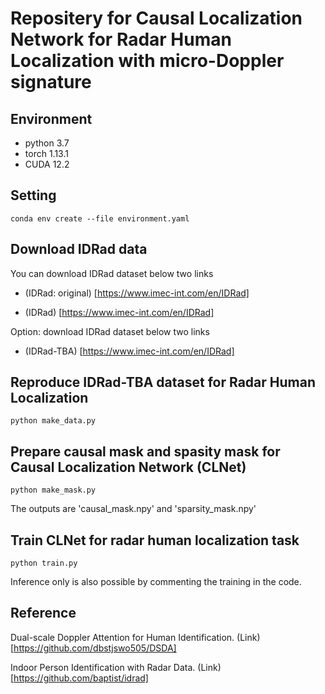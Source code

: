 # Repositery for Causal Localization Network for Radar Human Localization with micro-Doppler signature

## Environment
- python 3.7
- torch 1.13.1
- CUDA 12.2

## Setting
```
conda env create --file environment.yaml
```

## Download IDRad data
You can download IDRad dataset below two links

- (IDRad: original) [https://www.imec-int.com/en/IDRad]

- (IDRad) [https://www.imec-int.com/en/IDRad]

Option: download IDRad dataset below two links

- (IDRad-TBA) [https://www.imec-int.com/en/IDRad]

## Reproduce IDRad-TBA dataset for Radar Human Localization
```
python make_data.py
```

## Prepare causal mask and spasity mask for Causal Localization Network (CLNet)
```
python make_mask.py
```
The outputs are 'causal_mask.npy' and 'sparsity_mask.npy'

## Train CLNet for radar human localization task
```
python train.py
```
Inference only is also possible by commenting the training in the code.

## Reference
Dual-scale Doppler Attention for Human Identification. (Link)[https://github.com/dbstjswo505/DSDA]

Indoor Person Identification with Radar Data. (Link)[https://github.com/baptist/idrad]
